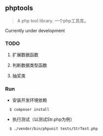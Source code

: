 ## phptools

> A php tool library. 一个php工具库。

Currently under development

### TODO

1. 扩展数据函数

2. 判断数据类型函数

3. 抽奖类

### Run

* 安装开发环境依赖

```shell
  $ composer install
```

* 执行测试（以测试Str.php为例）

```shell
  $ ./vendor/bin/phpunit tests/StrTest.php
```